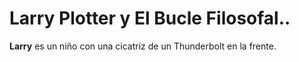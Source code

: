 # Larry Plotter y El Bucle Filosofal..

**Larry** es un niño con una cicatriz de un Thunderbolt en la frente.

